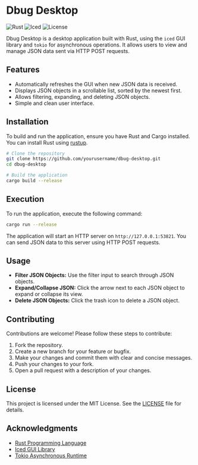 # Dbug Desktop

![Rust](https://img.shields.io/badge/Rust-1.32%2B-blue?style=flat-square&logo=rust)
![Iced](https://img.shields.io/badge/Iced-0.14-0-dev-blue?style=flat-square&logo=iced)
![License](https://img.shields.io/badge/license-MIT-green?style=flat-square)

Dbug Desktop is a desktop application built with Rust, using the `iced` GUI library and `tokio` for asynchronous operations. It allows users to view and manage JSON data sent via HTTP POST requests.

## Features

- Automatically refreshes the GUI when new JSON data is received.
- Displays JSON objects in a scrollable list, sorted by the newest first.
- Allows filtering, expanding, and deleting JSON objects.
- Simple and clean user interface.

## Installation

To build and run the application, ensure you have Rust and Cargo installed. You can install Rust using [rustup](https://rustup.rs/).

```bash
# Clone the repository
git clone https://github.com/yourusername/dbug-desktop.git
cd dbug-desktop

# Build the application
cargo build --release
```

## Execution

To run the application, execute the following command:

```bash
cargo run --release
```

The application will start an HTTP server on `http://127.0.0.1:53821`. You can send JSON data to this server using HTTP POST requests.

## Usage

- **Filter JSON Objects:** Use the filter input to search through JSON objects.
- **Expand/Collapse JSON:** Click the arrow next to each JSON object to expand or collapse its view.
- **Delete JSON Objects:** Click the trash icon to delete a JSON object.

## Contributing

Contributions are welcome! Please follow these steps to contribute:

1. Fork the repository.
2. Create a new branch for your feature or bugfix.
3. Make your changes and commit them with clear and concise messages.
4. Push your changes to your fork.
5. Open a pull request with a description of your changes.

## License

This project is licensed under the MIT License. See the [LICENSE](LICENSE) file for details.

## Acknowledgments

- [Rust Programming Language](https://www.rust-lang.org/)
- [Iced GUI Library](https://github.com/iced-rs/iced)
- [Tokio Asynchronous Runtime](https://tokio.rs/)
